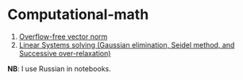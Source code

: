 # Computational-math

1. [Overflow-free vector norm](./Overflow_free_vector_norm.ipynb)
2. [Linear Systems solving (Gaussian elimination, Seidel method, and Successive over-relaxation)](./Gauss_Seidel%20_methods.ipynb)

**NB**: I use Russian in notebooks.
